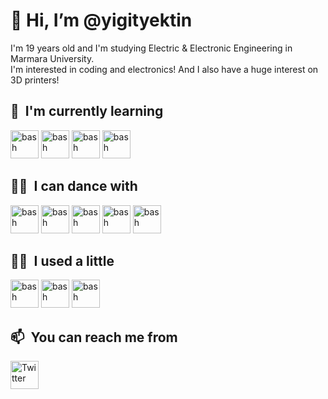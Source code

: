 <h1>👋 Hi, I’m @yigityektin</h1>
I'm 19 years old and I'm studying Electric & Electronic Engineering in Marmara University.<br>
I'm interested in coding and electronics!
And I also have a huge interest on 3D printers!

<h2> 🌱 &nbsp;I'm currently learning</h2>
<p align="left">
<img src="https://cdn.jsdelivr.net/gh/devicons/devicon/icons/arduino/arduino-original.svg" alt="bash" width="45" height="45"/>
<!-- <img src="https://cdn.jsdelivr.net/gh/devicons/devicon/icons/bootstrap/bootstrap-original.svg" alt="bash" width="45" height="45"/>
<img src="https://cdn.jsdelivr.net/gh/devicons/devicon/icons/csharp/csharp-original.svg" alt="bash" width="45" height="45"/>
<!-- <img src="https://cdn.jsdelivr.net/gh/devicons/devicon/icons/django/django-plain.svg" alt="bash" width="45" height="45"/>
<!-- <img src="https://cdn.jsdelivr.net/gh/devicons/devicon/icons/dotnetcore/dotnetcore-original.svg" alt="bash" width="45" height="45"/>
// <img src="https://cdn.jsdelivr.net/gh/devicons/devicon/icons/embeddedc/embeddedc-original.svg" alt="bash" width="45" height="45"/> -->
<img src="https://cdn.jsdelivr.net/gh/devicons/devicon/icons/java/java-original.svg" alt="bash" width="45" height="45"/>
<img src="https://cdn.jsdelivr.net/gh/devicons/devicon/icons/javascript/javascript-original.svg" alt="bash" width="45" height="45"/>
<!-- <img src="https://cdn.jsdelivr.net/gh/devicons/devicon/icons/nodejs/nodejs-original-wordmark.svg" alt="bash" width="45" height="45"/> -->
<img src="https://cdn.jsdelivr.net/gh/devicons/devicon/icons/react/react-original.svg" alt="bash" width="45" height="45"/>
<!-- <img src="https://cdn.jsdelivr.net/gh/devicons/devicon/icons/typescript/typescript-original.svg" alt="bash" width="45" height="45"/>
// <img src="https://cdn.jsdelivr.net/gh/devicons/devicon/icons/discordjs/discordjs-original-wordmark.svg" alt="bash" width="45" height="45"/> -->
</p>

<h2> 👨‍💻 &nbsp;I can dance with</h2>
<p align="left">
<img src="https://cdn.jsdelivr.net/gh/devicons/devicon/icons/c/c-original.svg" alt="bash" width="45" height="45"/>          
<img src="https://cdn.jsdelivr.net/gh/devicons/devicon/icons/python/python-original.svg" alt="bash" width="45" height="45"/>
<img src="https://cdn.jsdelivr.net/gh/devicons/devicon/icons/solidity/solidity-original.svg" alt="bash" width="45" height="45"/>
<img src="https://cdn.jsdelivr.net/gh/devicons/devicon/icons/blender/blender-original.svg" alt="bash" width="45" height="45"/>
<!-- <img src="https://cdn.jsdelivr.net/gh/devicons/devicon/icons/html5/html5-original.svg" alt="bash" width="45" height="45"/>         
<!-- <img src="https://cdn.jsdelivr.net/gh/devicons/devicon/icons/css3/css3-original.svg" alt="bash" width="45" height="45"/> -->
<img src="https://cdn.jsdelivr.net/gh/devicons/devicon/icons/git/git-original.svg" alt="bash" width="45" height="45"/>
</p>

<h2> 👨‍💻 &nbsp;I used a little</h2>
<p align="left">
<img src="https://cdn.jsdelivr.net/gh/devicons/devicon/icons/flask/flask-original.svg" alt="bash" width="45" height="45"/>
<img src="https://cdn.jsdelivr.net/gh/devicons/devicon/icons/matlab/matlab-original.svg" alt="bash" width="45" height="45"/>
<img src="https://cdn.jsdelivr.net/gh/devicons/devicon/icons/postgresql/postgresql-original.svg" alt="bash" width="45" height="45"/>          
</p>

<h2> 📫 &nbsp;You can reach me from</h2>
<p align="left">
<a href="https://twitter.com/yigityektin">
  <img src="https://cdn.jsdelivr.net/gh/devicons/devicon/icons/twitter/twitter-original.svg" alt="Twitter" width="45" height="45" />
</a>                                                                          


<!-- [![Top Langs](https://github-readme-stats.vercel.app/api/top-langs/?username=yigityektin&layout=compact)](https://github.com/yigityektin/github-readme-stats)
